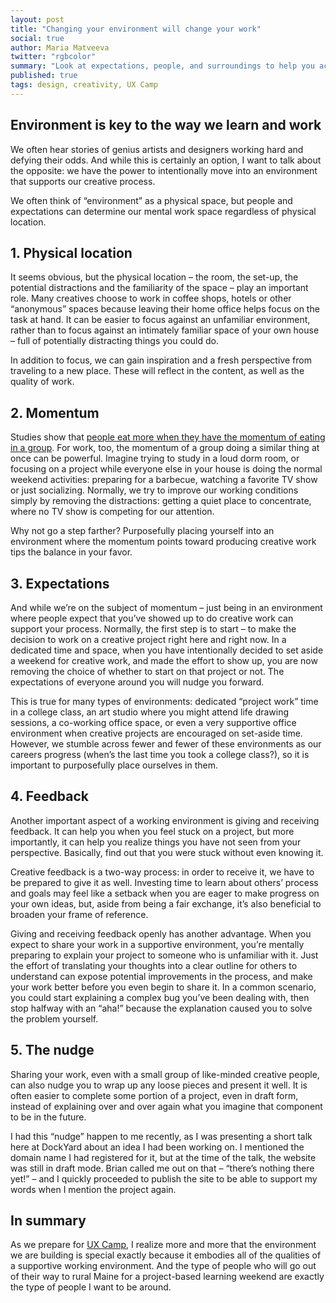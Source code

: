 ```yaml
---
layout: post
title: "Changing your environment will change your work"
social: true
author: Maria Matveeva
twitter: "rgbcolor"
summary: "Look at expectations, people, and surroundings to help you accomplish that dream project"
published: true
tags: design, creativity, UX Camp
---
```



## Environment is key to the way we learn and work

We often hear stories of genius artists and designers working hard and defying their odds. And while this is certainly an option, I want to talk about the opposite: we have the power to intentionally move into an environment that supports our creative process.

We often think of “environment” as a physical space, but people and expectations can determine our mental work space regardless of physical location.

## 1. Physical location

It seems obvious, but the physical location – the room, the set-up, the potential distractions and the familiarity of the space – play an important role. Many creatives choose to work in coffee shops, hotels or other “anonymous” spaces because leaving their home office helps focus on the task at hand. It can be easier to focus against an unfamiliar environment, rather than to focus against an intimately familiar space of your own house – full of potentially distracting things you could do.

In addition to focus, we can gain inspiration and a fresh perspective from traveling to a new place. These will reflect in the content, as well as the quality of work.


## 2. Momentum

Studies show that [people eat more when they have the momentum of eating in a group](https://books.google.com/books?id=RsMNiobZojIC&lpg=PA291&ots=FGHqyv4MMT&dq=people%20eat%20more%20in%20groups%20than%20alone%20study&pg=PA291#v=onepage&q&f=false). For work, too, the momentum of a group doing a similar thing at once can be powerful. Imagine trying to study in a loud dorm room, or focusing on a project while everyone else in your house is doing the normal weekend activities: preparing for a barbecue, watching a favorite TV show or just socializing. Normally, we try to improve our working conditions simply by removing the distractions: getting a quiet place to concentrate, where no TV show is competing for our attention. 

Why not go a step farther? Purposefully placing yourself into an environment where the momentum points toward producing creative work tips the balance in your favor.


## 3. Expectations

And while we’re on the subject of momentum – just being in an environment where people expect that you’ve showed up to do creative work can support your process. Normally, the first step is to start – to make the decision to work on a creative project right here and right now. In a dedicated time and space, when you have intentionally decided to set aside a weekend for creative work, and made the effort to show up, you are now removing the choice of whether to start on that project or not. The expectations of everyone around you will nudge you forward.

This is true for many types of environments: dedicated “project work” time in a college class, an art studio where you might attend life drawing sessions, a co-working office space, or even a very supportive office environment when creative projects are encouraged on set-aside time. However, we stumble across fewer and fewer of these environments as our careers progress (when’s the last time you took a college class?), so it is important to purposefully place ourselves in them.

## 4. Feedback

Another important aspect of a working environment is giving and receiving feedback. It can help you when you feel stuck on a project, but more importantly, it can help you realize things you have not seen from your perspective. Basically, find out that you were stuck without even knowing it.

Creative feedback is a two-way process: in order to receive it, we have to be prepared to give it as well. Investing time to learn about others’ process and goals may feel like a setback when you are eager to make progress on your own ideas, but, aside from being a fair exchange, it’s also beneficial to broaden your frame of reference.

Giving and receiving feedback openly has another advantage. When you expect to share your work in a supportive environment, you’re mentally preparing to explain your project to someone who is unfamiliar with it. Just the effort of translating your thoughts into a clear outline for others to understand can expose potential improvements in the process, and make your work better before you even begin to share it. In a common scenario, you could start explaining a complex bug you’ve been dealing with, then stop halfway with an “aha!” because the explanation caused you to solve the problem yourself.


## 5. The nudge

Sharing your work, even with a small group of like-minded creative people, can also nudge you to wrap up any loose pieces and present it well. It is often easier to complete some portion of a project, even in draft form, instead of explaining over and over again what you imagine that component to be in the future. 

I had this “nudge” happen to me recently, as I was presenting a short talk here at DockYard about an idea I had been working on. I mentioned the domain name I had registered for it, but at the time of the talk, the website was still in draft mode. Brian called me out on that – “there’s nothing there yet!” – and I quickly proceeded to publish the site to be able to support my words when I mention the project again.


## In summary

As we prepare for [UX Camp](http://uxcamp.com/), I realize more and more that the environment we are building is special exactly because it embodies all of the qualities of a supportive working environment. And the type of people who will go out of their way to rural Maine for a project-based learning weekend are exactly the type of people I want to be around.
